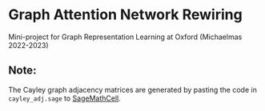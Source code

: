 # Graph Attention Network Rewiring
Mini-project for Graph Representation Learning at Oxford (Michaelmas 2022-2023)

## Note:
The Cayley graph adjacency matrices are generated by pasting the code in `cayley_adj.sage` to [SageMathCell](https://sagecell.sagemath.org).
